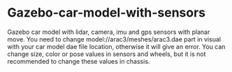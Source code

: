 # Gazebo-car-model-with-sensors
Gazebo car model with lidar, camera, imu and gps sensors with planar move.
You need to change <uri>model://arac3/meshes/arac3.dae</uri> part in visual with your car model dae file location, otherwise it will give an error.
You can change size, color or pose values in sensors and wheels, but it is not recommended to change these values in chassis.

